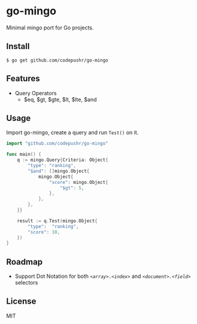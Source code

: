# go-mingo
Minimal mingo port for Go projects.

## Install
```$ go get github.com/codepushr/go-mingo```

## Features
- Query Operators
  - $eq, $gt, $gte, $lt, $lte, $and

## Usage
Import go-mingo, create a query and run `Test()` on it.
```go
import "github.com/codepushr/go-mingo"

func main() {
    q := mingo.Query{Criteria: Object{
        "type": "ranking",
        "$and": []mingo.Object{
            mingo.Object{
                "score": mingo.Object{
                    "$gt": 5,
                },
            },
        },
    }} 

    result := q.Test(mingo.Object{
        "type":  "ranking",
        "score": 10,
    })
}
```

## Roadmap
- Support Dot Notation for both _`<array>.<index>`_ and _`<document>.<field>`_ selectors

## License
MIT